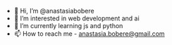 - 👋 Hi, I’m @anastasiabobere
- 👀 I’m interested in web development and ai
- 🌱 I’m currently learning js and python
- 📫 How to reach me - anastasia.bobere@gmail.com

<!---
anastasiabobere/anastasiabobere is a ✨ special ✨ repository because its `README.md` (this file) appears on your GitHub profile.
You can click the Preview link to take a look at your changes.
--->
